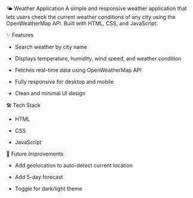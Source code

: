 🌤️ Weather Application
A simple and responsive weather application that lets users check the current weather conditions of any city using the OpenWeatherMap API. Built with HTML, CSS, and JavaScript.

✨ Features
- Search weather by city name

- Displays temperature, humidity, wind speed, and weather condition

- Fetches real-time data using OpenWeatherMap API

- Fully responsive for desktop and mobile

- Clean and minimal UI design


🛠️ Tech Stack
- HTML

- CSS

- JavaScript


📌 Future Improvements
- Add geolocation to auto-detect current location

- Add 5-day forecast

- Toggle for dark/light theme
